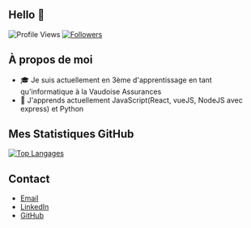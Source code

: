 ## Hello 👋
![Profile Views](https://komarev.com/ghpvc/?username=BERTHETquentin&color=brightgreen)
[![Followers](https://img.shields.io/github/followers/BERTHETquentin?style=social)](https://github.com/BERTHETquentin?tab=followers)

## À propos de moi
- 🎓 Je suis actuellement en 3ème  d'apprentissage en tant qu'informatique à la Vaudoise Assurances
- 🌱 J'apprends actuellement JavaScript(React, vueJS, NodeJS avec express) et Python 

## Mes Statistiques GitHub

[![Top Langages](https://github-readme-stats.vercel.app/api/top-langs/?username=BERTHETquentin&layout=compact&theme=radical)](https://github.com/anuraghazra/github-readme-stats)

## Contact

- [Email](mailto:quentin@berthet.ch)
- [LinkedIn](https://www.linkedin.com/in/quentin-berthet/)
- [GitHub](https://github.com/BerthetQuentin)


